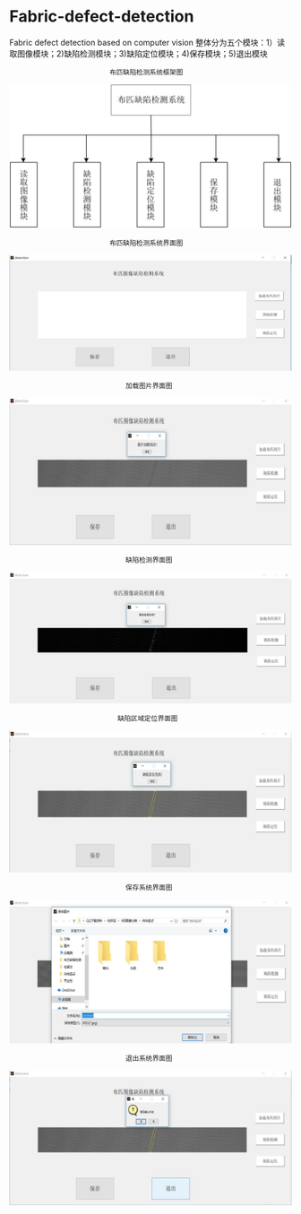 # Fabric-defect-detection
Fabric defect detection based on computer vision
整体分为五个模块：1）读取图像模块；2)缺陷检测模块；3)缺陷定位模块；4)保存模块；5)退出模块

                             布匹缺陷检测系统框架图
![image](https://github.com/Johncheng1/Fabric-defect-detection/blob/master/image/1.1.jpg)

                             布匹缺陷检测系统界面图
![image](https://github.com/Johncheng1/Fabric-defect-detection/blob/master/image/1.2.jpg)

                                 加载图片界面图
![image](https://github.com/Johncheng1/Fabric-defect-detection/blob/master/image/1.3.jpg)

                                 缺陷检测界面图
![image](https://github.com/Johncheng1/Fabric-defect-detection/blob/master/image/1.4.jpg)

                               缺陷区域定位界面图
![image](https://github.com/Johncheng1/Fabric-defect-detection/blob/master/image/1.5.jpg)

                                 保存系统界面图
![image](https://github.com/Johncheng1/Fabric-defect-detection/blob/master/image/1.6.jpg)

                                 退出系统界面图
![image](https://github.com/Johncheng1/Fabric-defect-detection/blob/master/image/1.7.jpg)

